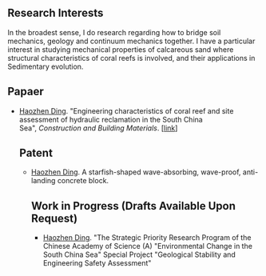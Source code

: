   <div class="article-content">
  <div class="field field-name-body field-type-text-with-summary field-label-hidden"><div class="field-items"><div class="field-item even" property="content:encoded"><h2><strong>Research Interests</strong></h2>
<p>In the broadest sense, I do research regarding how to bridge soil mechanics, geology and continuum mechanics together. I have a particular interest in studying mechanical properties of calcareous sand where structural characteristics of coral reefs is involved, and their applications in Sedimentary evolution.&nbsp;</p>
<h2><strong>Papaer</strong></h2>
<ul><li><u>Haozhen Ding</u>. "Engineering characteristics of coral reef and site assessment of hydraulic reclamation in the South China Sea",&nbsp;<em>Construction and Building Materials</em>. [<a href="https://www.sciencedirect.com/science/article/pii/S0950061821020225">link</a>] 
<h2><strong>Patent</strong></h2>
<ul><li><u>Haozhen Ding</u>. A starfish-shaped wave-absorbing, wave-proof, anti-landing concrete block.
<h2><strong>Work in Progress </strong>(Drafts Available Upon Request)</h2>
<ul><li><u>Haozhen Ding</u>. "The Strategic Priority Research Program of the Chinese Academy of Science (A) "Environmental Change in the South China Sea" Special Project "Geological Stability and Engineering Safety Assessment"&nbsp;</li>

  
  


      
